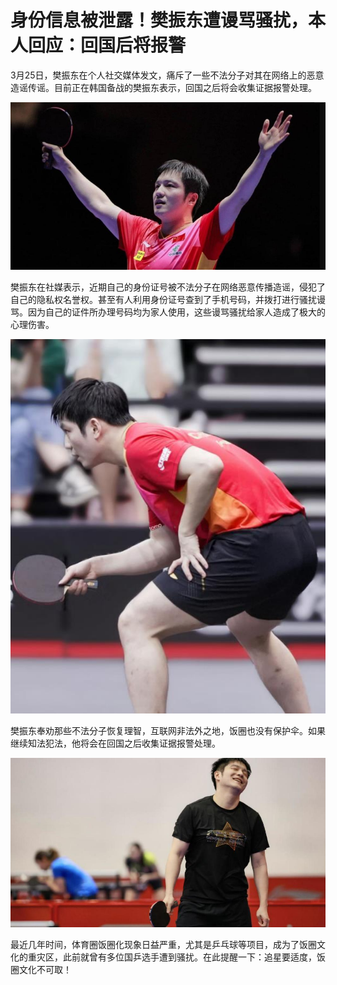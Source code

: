 # 身份信息被泄露！樊振东遭谩骂骚扰，本人回应：回国后将报警

3月25日，樊振东在个人社交媒体发文，痛斥了一些不法分子对其在网络上的恶意造谣传谣。目前正在韩国备战的樊振东表示，回国之后将会收集证据报警处理。

![7529b295e0f554c501c78c7eb117c42c.jpg](https://raw.githubusercontent.com/qqhsx/qqnews_image/main/2024/03/25/身份信息被泄露！樊振东遭谩骂骚扰，本人回应：回国后将报警/7529b295e0f554c501c78c7eb117c42c.jpg)

樊振东在社媒表示，近期自己的身份证号被不法分子在网络恶意传播造谣，侵犯了自己的隐私权名誉权。甚至有人利用身份证号查到了手机号码，并拨打进行骚扰谩骂。因为自己的证件所办理号码均为家人使用，这些谩骂骚扰给家人造成了极大的心理伤害。

![b2e0cb672c65f45652a0330a41250217.jpg](https://raw.githubusercontent.com/qqhsx/qqnews_image/main/2024/03/25/身份信息被泄露！樊振东遭谩骂骚扰，本人回应：回国后将报警/b2e0cb672c65f45652a0330a41250217.jpg)

樊振东奉劝那些不法分子恢复理智，互联网非法外之地，饭圈也没有保护伞。如果继续知法犯法，他将会在回国之后收集证据报警处理。

![983d54ef302b9648f53134e14d420afd.jpg](https://raw.githubusercontent.com/qqhsx/qqnews_image/main/2024/03/25/身份信息被泄露！樊振东遭谩骂骚扰，本人回应：回国后将报警/983d54ef302b9648f53134e14d420afd.jpg)

最近几年时间，体育圈饭圈化现象日益严重，尤其是乒乓球等项目，成为了饭圈文化的重灾区，此前就曾有多位国乒选手遭到骚扰。在此提醒一下：追星要适度，饭圈文化不可取！


